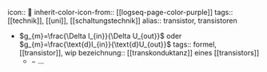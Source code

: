 icon:: 🌋
inherit-color-icon-from:: [[logseq-page-color-purple]]
tags:: [[technik]], [[uni]], [[schaltungstechnik]] 
alias:: transistor, transistoren

- $g_{m}=\frac{\Delta I_{in}}{\Delta U_{out}}$ oder $g_{m}=\frac{\text{d}I_{in}}{\text{d}U_{out}}$
  tags:: formel, [[transistor]], wip
  bezeichnung:: [[transkonduktanz]] eines [[transistors]]
	- $-$ ...